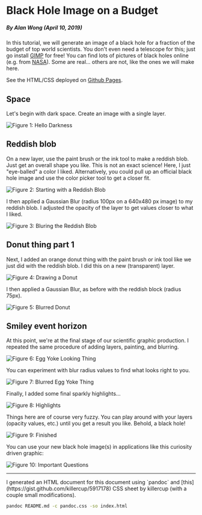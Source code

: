 # Black Hole Image on a Budget

##### By Alan Wong (April 10, 2019)

In this tutorial, we will generate an image of a black hole for a fraction of
the budget of top world scientists. You don't even need a telescope for this;
just go install [GIMP](https://www.gimp.org/) for free! You can find lots of
pictures of black holes online (e.g. from
[NASA](https://www.jpl.nasa.gov/news/news.php?feature=7372)). Some are real...
others are not, like the ones we will make here.

See the HTML/CSS deployed on [Github Pages](https://captainalan.github.io/black-hole-tutorial/).

## Space

Let's begin with dark space. Create an image with a single layer.

![Figure 1: Hello Darkness](images/img_01.png)

## Reddish blob

On a new layer, use the paint brush or the ink tool to make a reddish blob. 
Just get an overall shape you like. This is not an exact science! Here, I just
"eye-balled" a color I liked. Alternatively, you could pull up an official black
hole image and use the color picker tool to get a closer fit.

![Figure 2: Starting with a Reddish Blob](images/img_02.png)

I then applied a Gaussian Blur (radius 100px on a 640x480 px image) to my
reddish blob. I adjusted the opacity of the layer to get values closer to what I
liked.

![Figure 3: Bluring the Reddish Blob](images/img_03.png)

## Donut thing part 1

Next, I added an orange donut thing with the paint brush or ink tool like we
just did with the reddish blob. I did this on a new (transparent) layer.

![Figure 4: Drawing a Donut](images/img_04.png)

I then applied a Gaussian Blur, as before with the reddish block (radius 75px).

![Figure 5: Blurred Donut](images/img_05.png)

## Smiley event horizon

At this point, we're at the final stage of our scientific graphic production. I
repeated the same procedure of adding layers, painting, and blurring.

![Figure 6: Egg Yoke Looking Thing](images/img_06.png)

You can experiment with blur radius values to find what looks right to you.

![Figure 7: Blurred Egg Yoke Thing](images/img_07.png)

Finally, I added some final sparkly highlights...

![Figure 8: Highlights](images/img_08.png)

Things here are of course very fuzzy. You can play around with your layers (opacity values, etc.) until you get a result you like. Behold, a black hole!

![Figure 9: Finished](images/img_09.png)

You can use your new black hole image(s) in applications like this curiosity
driven graphic: 

![Figure 10: Important Questions](images/img_10.png)

<hr>
I generated an HTML document for this document using `pandoc` and
[this](https://gist.github.com/killercup/5917178) CSS sheet by killercup (with a
couple small modifications).

```bash
pandoc README.md -c pandoc.css -so index.html
```
